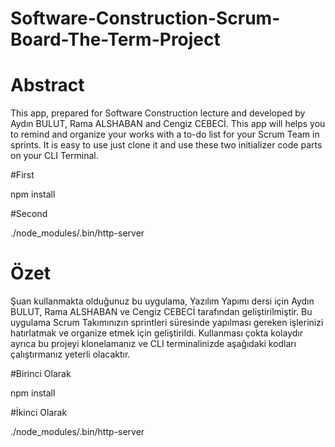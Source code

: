 # Software-Construction-Scrum-Board-The-Term-Project

# Abstract 

This app, prepared for Software Construction lecture and developed by Aydın BULUT, Rama ALSHABAN and Cengiz CEBECİ. 
This app will helps you to remind and organize your works with a to-do list for your Scrum Team in sprints. 
It is easy to use just clone it and use these two initializer code parts on your CLI Terminal.

#First

npm install

#Second

./node_modules/.bin/http-server

# Özet
Şuan kullanmakta olduğunuz bu uygulama, Yazılım Yapımı dersi için Aydın BULUT, Rama ALSHABAN ve Cengiz CEBECİ tarafından geliştirilmiştir. 
Bu uygulama Scrum Takımınızın sprintleri süresinde yapılması gereken işlerinizi hatırlatmak ve organize etmek için geliştirildi.
Kullanması çokta kolaydır ayrıca bu projeyi klonelamanız ve CLI terminalinizde aşağıdaki kodları çalıştırmanız yeterli olacaktır. 

#Birinci Olarak

npm install

#İkinci Olarak

./node_modules/.bin/http-server
